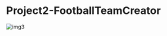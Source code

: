 # Project2-FootballTeamCreator

![img3](https://www.figma.com/proto/hIqZEj7HMrFWg06pHFfd35/Untitled?node-id=2%3A12&scaling=min-zoom&page-id=2%3A11)
